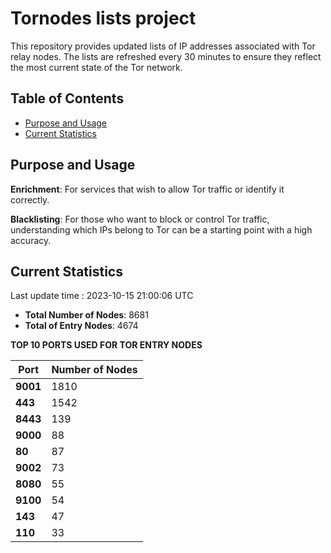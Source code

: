 # Tornodes lists project

This repository provides updated lists of IP addresses associated with Tor relay nodes. The lists are refreshed every 30 minutes to ensure they reflect the most current state of the Tor network.

## Table of Contents

- [Purpose and Usage](#purpose-and-usage)
- [Current Statistics](#current-statistics)


## Purpose and Usage

**Enrichment**: For services that wish to allow Tor traffic or identify it correctly.

**Blacklisting**: For those who want to block or control Tor traffic, understanding which IPs belong to Tor can be a starting point with a high accuracy.

## Current Statistics

Last update time : 2023-10-15 21:00:06 UTC

- **Total Number of Nodes**: 8681
- **Total of Entry Nodes**: 4674

**TOP 10 PORTS USED FOR TOR ENTRY NODES**

| **Port** | **Number of Nodes** |
|------|-----------------|
| **9001**   | 1810  |
| **443**   | 1542  |
| **8443**   | 139  |
| **9000**   | 88  |
| **80**   | 87  |
| **9002**   | 73  |
| **8080**   | 55  |
| **9100**   | 54  |
| **143**   | 47  |
| **110**   | 33  |

